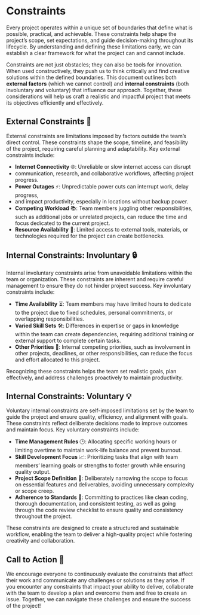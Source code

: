 # **Constraints**

Every project operates within a unique set of boundaries that define what is possible,
practical, and achievable. These constraints help shape the project’s scope, set
expectations, and guide decision-making throughout its lifecycle. By understanding
and defining these limitations early, we can establish a clear framework for what
the project can and cannot include.

Constraints are not just obstacles; they can also be tools for innovation. When
used constructively, they push us to think critically and find creative solutions
within the defined boundaries. This document outlines both **external factors**
(which we cannot control) and **internal constraints** (both involuntary and voluntary)
that influence our approach. Together, these considerations will help us craft a
realistic and impactful project that meets its objectives efficiently and effectively.

## **External Constraints** 🚧

External constraints are limitations imposed by factors outside the team’s direct
control. These constraints shape the scope, timeline, and feasibility of the project,
requiring careful planning and adaptability. Key external constraints include:

- **Internet Connectivity** 🌐: Unreliable or slow internet access can disrupt
- communication, research, and collaborative workflows, affecting project progress.
- **Power Outages** ⚡: Unpredictable power cuts can interrupt work, delay progress,
- and impact productivity, especially in locations without backup power.
- **Competing Workload** 📚: Team members juggling other responsibilities, such
as additional jobs or unrelated projects, can reduce the time and focus dedicated
to the current project.
- **Resource Availability** 🔧: Limited access to external tools, materials, or
technologies required for the project can create bottlenecks.

## **Internal Constraints: Involuntary** 🔒

Internal involuntary constraints arise from unavoidable limitations within the team
or organization. These constraints are inherent and require careful management to
ensure they do not hinder project success. Key involuntary constraints include:

- **Time Availability** ⏳: Team members may have limited hours to dedicate to the
project due to fixed schedules, personal commitments, or overlapping responsibilities.
- **Varied Skill Sets** 🛠️: Differences in expertise or gaps in knowledge within
the team can create dependencies, requiring additional training or external support
to complete certain tasks.
- **Other Priorities** 🔄: Internal competing priorities, such as involvement in
other projects, deadlines, or other responsibilities, can reduce the focus and
effort allocated to this project.

Recognizing these constraints helps the team set realistic goals, plan effectively,
and address challenges proactively to maintain productivity.

## **Internal Constraints: Voluntary** 💡

Voluntary internal constraints are self-imposed limitations set by the team to guide
the project and ensure quality, efficiency, and alignment with goals. These constraints
reflect deliberate decisions made to improve outcomes and maintain focus. Key voluntary
constraints include:

- **Time Management Rules** 🕒: Allocating specific working hours or limiting overtime
to maintain work-life balance and prevent burnout.
- **Skill Development Focus** 📈: Prioritizing tasks that align with team members’
learning goals or strengths to foster growth while ensuring quality output.
- **Project Scope Definition** 🎯: Deliberately narrowing the scope to focus on essential
features and deliverables, avoiding unnecessary complexity or scope creep.
- **Adherence to Standards** 📑: Committing to practices like clean coding, thorough
documentation, and consistent testing, as well as going through the code review checklist
to ensure quality and consistency throughout the project.

These constraints are designed to create a structured and sustainable workflow, enabling
the team to deliver a high-quality project while fostering creativity and collaboration.

## **Call to Action** 🚀

We encourage everyone to continuously evaluate the constraints that affect their
work and communicate any challenges or solutions as they arise. If you encounter
any
constraints that impact your ability to deliver, collaborate with the team to develop
a plan and overcome them and free to create an issue. Together, we can navigate
these challenges and ensure
the success of the project!
